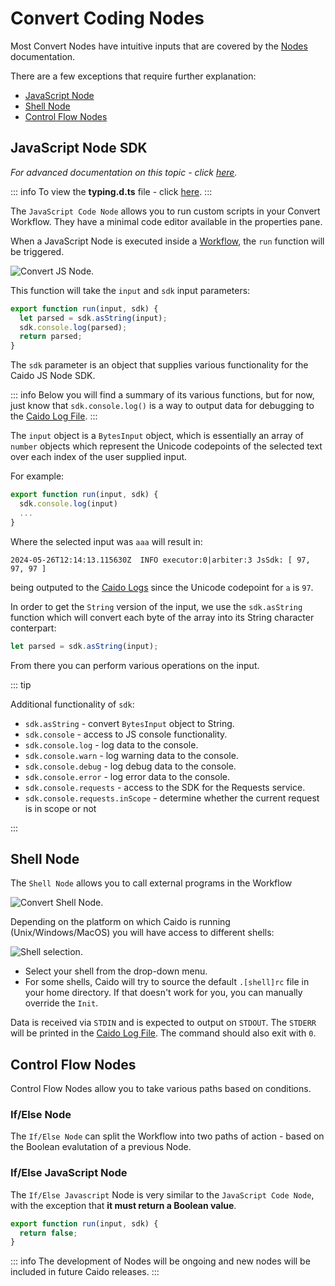# Convert Coding Nodes

Most Convert Nodes have intuitive inputs that are covered by the [Nodes](/concepts/essentials/workflows/nodes/nodes.md) documentation.

There are a few exceptions that require further explanation:

- [JavaScript Node](#javascript-node-sdk)
- [Shell Node](#shell-node)
- [Control Flow Nodes](#control-flow-nodes)

## JavaScript Node SDK

_For advanced documentation on this topic - click [here](/reference/workflows/sdk.md)._

::: info
To view the **typing.d.ts** file - click [here](https://github.com/caido/sdk-workflow/blob/main/src/typing.d.ts).
:::

The `JavaScript Code Node` allows you to run custom scripts in your Convert Workflow. They have a minimal code editor available in the properties pane.

When a JavaScript Node is executed inside a [Workflow](/concepts/essentials/workflows.md), the `run` function will be triggered.

<img alt="Convert JS Node." src="/_images/convert_js_node.png" center/>

This function will take the `input` and `sdk` input parameters:

```js
export function run(input, sdk) {
  let parsed = sdk.asString(input);
  sdk.console.log(parsed);
  return parsed;
}
```

The `sdk` parameter is an object that supplies various functionality for the Caido JS Node SDK.

::: info
Below you will find a summary of its various functions, but for now, just know that `sdk.console.log()` is a way to output data for debugging to the [Caido Log File](/reference/configuration/data_location.md).
:::

The `input` object is a `BytesInput` object, which is essentially an array of `number` objects which represent the Unicode codepoints of the selected text over each index of the user supplied input.

For example:

```js
export function run(input, sdk) {
  sdk.console.log(input)
  ...
}
```

Where the selected input was `aaa` will result in:

```
2024-05-26T12:14:13.115630Z  INFO executor:0|arbiter:3 JsSdk: [ 97, 97, 97 ]
```

being outputed to the [Caido Logs](/reference/configuration/data_location.md) since the Unicode codepoint for `a` is `97`.

In order to get the `String` version of the input, we use the `sdk.asString` function which will convert each byte of the array into its String character conterpart:

```js
let parsed = sdk.asString(input);
```

From there you can perform various operations on the input.

::: tip

Additional functionality of `sdk`:

- `sdk.asString` - convert `BytesInput` object to String.
- `sdk.console` - access to JS console functionality.
- `sdk.console.log` - log data to the console.
- `sdk.console.warn` - log warning data to the console.
- `sdk.console.debug` - log debug data to the console.
- `sdk.console.error` - log error data to the console.
- `sdk.console.requests` - access to the SDK for the Requests service.
- `sdk.console.requests.inScope` - determine whether the current request is in scope or not

:::

## Shell Node

The `Shell Node` allows you to call external programs in the Workflow

<img alt="Convert Shell Node." src="/_images/convert_shell_node.png" center/>

Depending on the platform on which Caido is running (Unix/Windows/MacOS) you will have access to different shells:

<img alt="Shell selection." src="/_images/shell_select_convert.png" center/>

- Select your shell from the drop-down menu.
- For some shells, Caido will try to source the default `.[shell]rc` file in your home directory. If that doesn't work for you, you can manually override the `Init`.

Data is received via `STDIN` and is expected to output on `STDOUT`. The `STDERR` will be printed in the [Caido Log File](/reference/configuration/data_location.md). The command should also exit with `0`.

## Control Flow Nodes

Control Flow Nodes allow you to take various paths based on conditions.

### If/Else Node

The `If/Else Node` can split the Workflow into two paths of action - based on the Boolean evalutation of a previous Node.

### If/Else JavaScript Node

The `If/Else Javascript` Node is very similar to the `JavaScript Code Node`, with the exception that **it must return a Boolean value**.

```javascript
export function run(input, sdk) {
  return false;
}
```

::: info
The development of Nodes will be ongoing and new nodes will be included in future Caido releases.
:::
